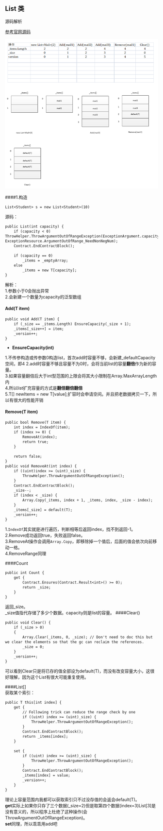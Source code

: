 ## List 类
源码解析

[参考官网源码](https://referencesource.microsoft.com/#mscorlib/system/collections/generic/list.cs)   

![](pic/9.png)

####1.构造  

	List<Student> s = new List<Student>(10)  
源码：
  
    public List(int capacity) {
        if (capacity < 0) ThrowHelper.ThrowArgumentOutOfRangeException(ExceptionArgument.capacity, ExceptionResource.ArgumentOutOfRange_NeedNonNegNum);
        Contract.EndContractBlock();

        if (capacity == 0)
            _items = _emptyArray;
        else
            _items = new T[capacity];
    }
解析：  
1.参数小于0会抛出异常  
2.会新建一个数量为capacity的泛型数组  

#### Add(T item)

    public void Add(T item) {
        if (_size == _items.Length) EnsureCapacity(_size + 1);
        _items[_size++] = item;
        _version++;
    }

* **EnsureCapacity(int)**  

1.不传参构造或传参数0构造list，首次add时容量不够，会新建_defaultCapacity空间，即4
2.add时容量不够且容量不为0时，会将当前list的容量**翻倍**作为新的容量。  
3.如果容量翻倍后大于int型范围的上限会将其大小限制在Array.MaxArrayLength内  
4.所以list扩充容量的方式是**翻倍翻倍翻倍**  
5.T[] newItems = new T[value];扩容时会申请空间。并且把老数据拷贝一下，所以有很大的性能开销

#### Remove(T item)

    public bool Remove(T item) {
        int index = IndexOf(item);
        if (index >= 0) {
            RemoveAt(index);
            return true;
        }

        return false;
    }
    public void RemoveAt(int index) {
        if ((uint)index >= (uint)_size) {
            ThrowHelper.ThrowArgumentOutOfRangeException();
        }
        Contract.EndContractBlock();
        _size--;
        if (index < _size) {
            Array.Copy(_items, index + 1, _items, index, _size - index);
        }
        _items[_size] = default(T);
        _version++;
    }
1.`IndexOf`其实就是进行遍历，判断相等后返回index，找不到返回-1。  
2.Remove成功返回true，失败返回false。  
3.RemoveAt操作会调用`Array.Copy`，即移除掉一个值后，后面的值会依次向前移动一格。  
4.RemoveRange同理

####Count  

    public int Count {
        get {
            Contract.Ensures(Contract.Result<int>() >= 0);
            return _size; 
        }
    }
返回_size。  
_size值指代存储了多少个数据。capacity则是list的容量。
####Clear()  

	public void Clear() {
	    if (_size > 0)
	    {
	        Array.Clear(_items, 0, _size); // Don't need to doc this but we clear the elements so that the gc can reclaim the references.
	        _size = 0;
	    }
	    _version++;
	}

可以看到Clear只是将已存的值全部设为default(T)，而没有改变容量大小，这很好理解，因为这个List有很大可能重复使用。

####List[]  
获取某个索引：

	public T this[int index] {
	    get {
	        // Following trick can reduce the range check by one
	        if ((uint) index >= (uint)_size) {
	            ThrowHelper.ThrowArgumentOutOfRangeException();
	        }
	        Contract.EndContractBlock();
	        return _items[index]; 
	    }
	
	    set {
	        if ((uint) index >= (uint)_size) {
	            ThrowHelper.ThrowArgumentOutOfRangeException();
	        }
	        Contract.EndContractBlock();
	        _items[index] = value;
	        _version++;
	    }
	}  
理论上容量范围内我都可以获取索引只不过没存值的会返会default(T)。  
**get**实际上如果你只存了三个数据(_size=2)但是取第四个数据(index=3)List[3]是没有意义的，所以程序上杜绝了这种操作(会ThrowArgumentOutOfRangeException)。  
**set**同理，所以乖乖用add吧